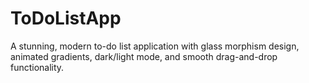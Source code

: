 # ToDoListApp
A stunning, modern to-do list application with glass morphism design, animated gradients, dark/light mode, and smooth drag-and-drop functionality.
